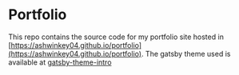 # Portfolio

This repo contains the source code for my portfolio site hosted in [https://ashwinkey04.github.io/portfolio](https://ashwinkey04.github.io/portfolio). The gatsby theme used is available at [gatsby-theme-intro](https://github.com/wkocjan/gatsby-theme-intro)
